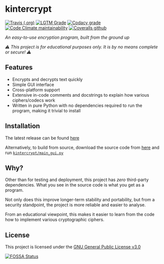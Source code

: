 # kintercrypt

[![Travis (.org)](https://img.shields.io/travis/harens/kintercrypt?style=for-the-badge)](https://travis-ci.com/github/harens/kintercrypt)
[![LGTM Grade](https://img.shields.io/lgtm/grade/python/github/harens/kintercrypt?style=for-the-badge)](https://lgtm.com/projects/g/harens/kintercrypt/)
[![Codacy grade](https://img.shields.io/codacy/grade/dfc182aa3ad7482dae8055b39d9c7ead?style=for-the-badge)](https://app.codacy.com/manual/harens/kintercrypt/dashboard)
[![Code Climate maintainability](https://img.shields.io/codeclimate/maintainability/harens/kintercrypt?style=for-the-badge)](https://codeclimate.com/github/harens/kintercrypt)
[![Coveralls github](https://img.shields.io/coveralls/github/harens/kintercrypt?style=for-the-badge)](https://coveralls.io/github/harens/kintercrypt)

*An easy-to-use encryption program, built from the ground up*

*⚠️ This project is for educational purposes only. It is by no means complete or secure! ⚠️*

## Features

* Encrypts and decrypts text quickly
* Simple GUI interface
* Cross-platform support
* Extensive in-code comments and docstrings to explain how various ciphers/codecs work
* Written in pure Python with no dependencies required to run the program, making it trivial to install

## Installation

The latest release can be found [here](https://github.com/harens/kintercrypt/releases)

Alternatively, to build from source, download the source code from [here](https://github.com/harens/kintercrypt/archive/master.zip) and run [`kintercrypt/main_gui.py`](https://github.com/harens/kintercrypt/blob/master/kintercrypt/main_gui.py)

## Why?

Other than for testing and deployment, this project has _zero_ third-party dependencies. What you see in the source code is what you get as a program.

Not only does this improve longer-term stability and portability, but from a security standpoint, the project is more reliable and easier to analyse.

From an educational viewpoint, this makes it easier to learn from the code how to implement various cryptographic ciphers.

## License
This project is licensed under the [GNU General Public License v3.0](https://github.com/harens/error404/blob/master/LICENSE)

[![FOSSA Status](https://app.fossa.com/api/projects/git%2Bgithub.com%2Fharens%2Fkintercrypt.svg?type=large)](https://app.fossa.com/projects/git%2Bgithub.com%2Fharens%2Fkintercrypt?ref=badge_large)